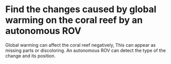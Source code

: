 # Find the changes caused by global warming on the coral reef by an autonomous ROV

Global warming can affect the coral reef negatively, This can appear as missing parts or discoloring. An autonomous ROV can detect the type of the change and its position.






